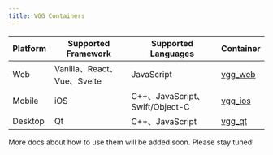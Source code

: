 ```yaml
---
title: VGG Containers
---
```


| Platform | Supported Framework         | Supported Languages             | Container                                              |
| -------- | --------------------------- | ------------------------------- | ------------------------------------------------------ |
| Web      | Vanilla、React、Vue、Svelte | JavaScript                      | [vgg_web](https://github.com/verygoodgraphics/vgg_web) |
| Mobile   | iOS                         | C++、JavaScript、Swift/Object-C | [vgg_ios](https://github.com/verygoodgraphics/vgg_ios) |
| Desktop  | Qt                          | C++、JavaScript                 | [vgg_qt](https://github.com/verygoodgraphics/vgg_qt)   |

More docs about how to use them will be added soon. Please stay tuned!
